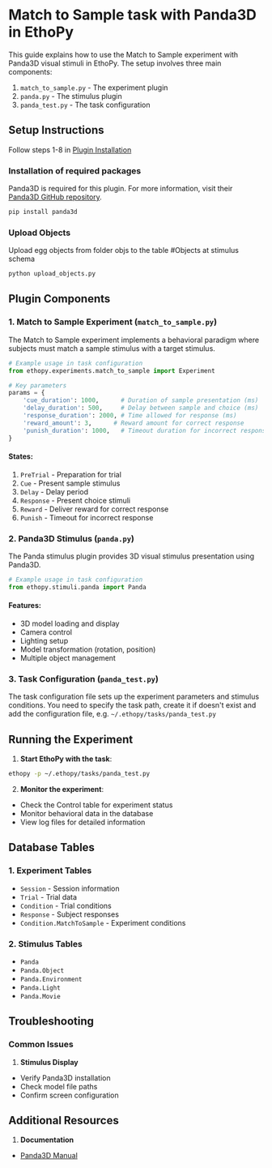 # Match to Sample task with Panda3D in EthoPy

This guide explains how to use the Match to Sample experiment with Panda3D visual stimuli in EthoPy. The setup involves three main components:

1. `match_to_sample.py` - The experiment plugin
2. `panda.py` - The stimulus plugin
3. `panda_test.py` - The task configuration

## Setup Instructions

Follow steps 1-8 in [Plugin Installation](https://github.com/ef-lab/ethopy_plugins)

### Installation of required packages

Panda3D is required for this plugin. For more information, visit their [Panda3D GitHub repository](https://github.com/panda3d/panda3d/tree/master).

```bash
pip install panda3d
```

### Upload Objects

Upload egg objects from folder objs to the table #Objects at stimulus schema

```bash
python upload_objects.py
```

## Plugin Components

### 1. Match to Sample Experiment (`match_to_sample.py`)

The Match to Sample experiment implements a behavioral paradigm where subjects must match a sample stimulus with a target stimulus.

```python
# Example usage in task configuration
from ethopy.experiments.match_to_sample import Experiment

# Key parameters
params = {
    'cue_duration': 1000,      # Duration of sample presentation (ms)
    'delay_duration': 500,     # Delay between sample and choice (ms)
    'response_duration': 2000, # Time allowed for response (ms)
    'reward_amount': 3,      # Reward amount for correct response
    'punish_duration': 1000,   # Timeout duration for incorrect response (ms)
}
```

#### States:
1. `PreTrial` - Preparation for trial
2. `Cue` - Present sample stimulus
3. `Delay` - Delay period
4. `Response` - Present choice stimuli
5. `Reward` - Deliver reward for correct response
6. `Punish` - Timeout for incorrect response

### 2. Panda3D Stimulus (`panda.py`)

The Panda stimulus plugin provides 3D visual stimulus presentation using Panda3D.

```python
# Example usage in task configuration
from ethopy.stimuli.panda import Panda
```

#### Features:
- 3D model loading and display
- Camera control
- Lighting setup
- Model transformation (rotation, position)
- Multiple object management

### 3. Task Configuration (`panda_test.py`)

The task configuration file sets up the experiment parameters and stimulus conditions. You need to specify the task path, create it if doesn't exist and add the configuration file, e.g. `~/.ethopy/tasks/panda_test.py`

## Running the Experiment

1. **Start EthoPy with the task**:

```bash
ethopy -p ~/.ethopy/tasks/panda_test.py
```

2. **Monitor the experiment**:
- Check the Control table for experiment status
- Monitor behavioral data in the database
- View log files for detailed information

## Database Tables

### 1. Experiment Tables
- `Session` - Session information
- `Trial` - Trial data
- `Condition` - Trial conditions
- `Response` - Subject responses
- `Condition.MatchToSample` - Experiment conditions

### 2. Stimulus Tables
- `Panda`
- `Panda.Object`
- `Panda.Environment`
- `Panda.Light`
- `Panda.Movie`

## Troubleshooting

### Common Issues

1. **Stimulus Display**
- Verify Panda3D installation
- Check model file paths
- Confirm screen configuration


## Additional Resources

1. **Documentation**
- [Panda3D Manual](https://docs.panda3d.org/1.10/python/index)
